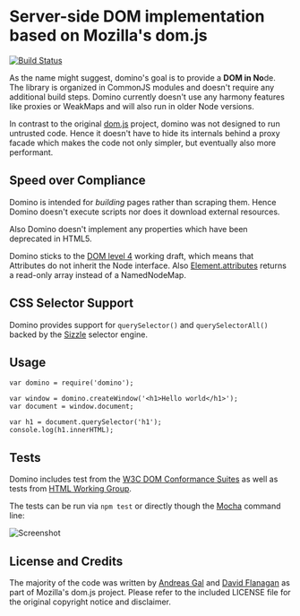 # Server-side DOM implementation based on Mozilla's dom.js

[![Build Status](https://secure.travis-ci.org/fgnass/domino.png)](http://travis-ci.org/fgnass/domino])

As the name might suggest, domino's goal is to provide a <b>DOM in No</b>de. The library is organized in CommonJS modules and doesn't require any additional build steps. Domino currently doesn't use any harmony features like proxies or WeakMaps and will also run in older Node versions.

In contrast to the original [dom.js](https://github.com/andreasgal/dom.js) project, domino was not designed to run untrusted code. Hence it doesn't have to hide its internals behind a proxy facade which makes the code not only simpler, but eventually also more performant.

## Speed over Compliance

Domino is intended for _building_ pages rather than scraping them. Hence Domino doesn't execute scripts nor does it download external resources.

Also Domino doesn't implement any properties which have been deprecated in HTML5.

Domino sticks to the [DOM level 4](http://dvcs.w3.org/hg/domcore/raw-file/tip/Overview.html#interface-attr) working draft, which means that Attributes do not inherit the Node interface. Also [Element.attributes](http://dvcs.w3.org/hg/domcore/raw-file/tip/Overview.html#dom-element-attributes) returns a read-only array instead of a NamedNodeMap.

## CSS Selector Support

Domino provides support for `querySelector()` and `querySelectorAll()` backed by the [Sizzle](http://sizzlejs.com/) selector engine.

## Usage

    var domino = require('domino');

    var window = domino.createWindow('<h1>Hello world</h1>');
    var document = window.document;

    var h1 = document.querySelector('h1');
    console.log(h1.innerHTML);

## Tests

Domino includes test from the [W3C DOM Conformance Suites](http://www.w3.org/DOM/Test/)
as well as tests from [HTML Working Group](http://www.w3.org/html/wg/wiki/Testing).

The tests can be run via `npm test` or directly though the [Mocha](http://visionmedia.github.com/mocha/) command line:

![Screenshot](http://fgnass.github.com/images/domino.png)

## License and Credits

The majority of the code was written by [Andreas Gal](https://github.com/andreasgal/) and [David Flanagan](https://github.com/davidflanagan) as part of Mozilla's dom.js project. Please refer to the included LICENSE file for the original copyright notice and disclaimer.
